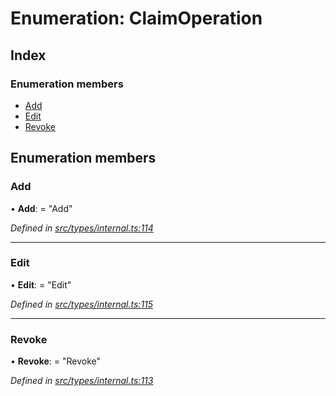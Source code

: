 # Enumeration: ClaimOperation

## Index

### Enumeration members

* [Add](types.claimoperation.md#add)
* [Edit](types.claimoperation.md#edit)
* [Revoke](types.claimoperation.md#revoke)

## Enumeration members

###  Add

• **Add**: = "Add"

*Defined in [src/types/internal.ts:114](https://github.com/PolymathNetwork/polymesh-sdk/blob/6d34df1/src/types/internal.ts#L114)*

___

###  Edit

• **Edit**: = "Edit"

*Defined in [src/types/internal.ts:115](https://github.com/PolymathNetwork/polymesh-sdk/blob/6d34df1/src/types/internal.ts#L115)*

___

###  Revoke

• **Revoke**: = "Revoke"

*Defined in [src/types/internal.ts:113](https://github.com/PolymathNetwork/polymesh-sdk/blob/6d34df1/src/types/internal.ts#L113)*
